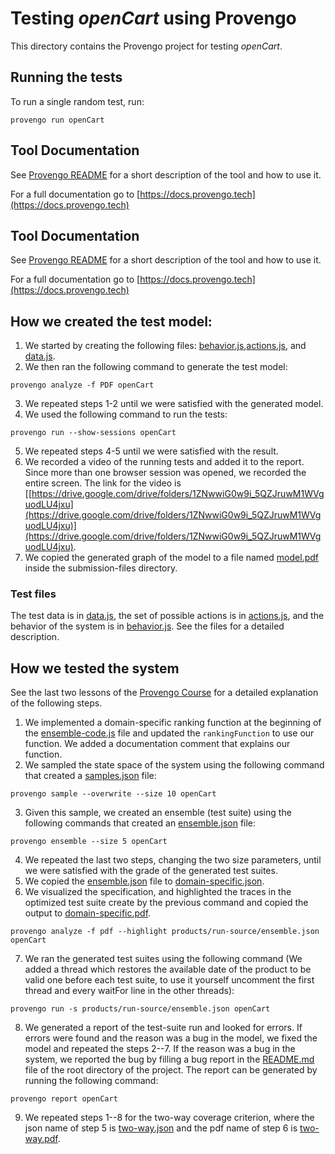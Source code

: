 # Testing $openCart$ using Provengo
This directory contains the Provengo project for testing *openCart*.


## Running the tests
To run a single random test, run:
```shell 
provengo run openCart
```


## Tool Documentation
See [Provengo README](opencart/README.md) for a short description of the tool and how to use it.

For a full documentation go to [https://docs.provengo.tech](https://docs.provengo.tech)

## Tool Documentation
See [Provengo README](openCart/README.md) for a short description of the tool and how to use it.

For a full documentation go to [https://docs.provengo.tech](https://docs.provengo.tech)

## How we created the test model:
1. We started by creating the following files: [behavior.js](openCart/spec/js/behavior.js),[actions.js](openCart/spec/js/actions.js), and [data.js](openCart/data/data.js).
2. We then ran the following command to generate the test model:
```shell
provengo analyze -f PDF openCart   
```
3. We repeated steps 1-2 until we were satisfied with the generated model.
4. We used the following command to run the tests:
```shell
provengo run --show-sessions openCart
```
5. We repeated steps 4-5 until we were satisfied with the result.
6. We recorded a video of the running tests and added it to the report. Since more than one browser session was opened, we recorded the entire screen. The link for the video is [[https://drive.google.com/drive/folders/1ZNwwiG0w9i_5QZJruwM1WVguodLU4jxu](https://drive.google.com/drive/folders/1ZNwwiG0w9i_5QZJruwM1WVguodLU4jxu)](https://drive.google.com/drive/folders/1ZNwwiG0w9i_5QZJruwM1WVguodLU4jxu).
7. We copied the generated graph of the model to a file named [model.pdf](submission-files/model.pdf) inside the submission-files directory.

### Test files
The test data is in [data.js](openCart/data/data.js), the set of possible actions is in [actions.js](openCart/spec/js/actions.js), and the behavior of the system is in [behavior.js](openCart/spec/js/behavior.js).
See the files for a detailed description.

## How we tested the system
See the last two lessons of the [Provengo Course](https://provengo.github.io/Course/Online%20Course/0.9.5/index.html) for a detailed explanation of the following steps.

1. We implemented a domain-specific ranking function at the beginning of the [ensemble-code.js](openCart/meta-spec/ensemble-code.js) file and updated the `rankingFunction` to use our function. We added a documentation comment that explains our function.
2. We sampled the state space of the system using the following command that created a [samples.json](openCart/products/run-source/samples.json) file:
```shell
provengo sample --overwrite --size 10 openCart
```
3. Given this sample, we created an ensemble (test suite) using the following commands that created an [ensemble.json](openCart/products/run-source/ensemble.json) file:
```shell
provengo ensemble --size 5 openCart
```
4. We repeated the last two steps, changing the two size parameters, until we were satisfied with the grade of the generated test suites.
5. We copied the [ensemble.json](openCart/products/run-source/ensemble.json) file to [domain-specific.json](submission-files/domain-specific.json).
6. We visualized the specification, and highlighted the traces in the optimized test suite create by the previous command and copied the output to [domain-specific.pdf](submission-files/domain-specific.pdf).
```shell
provengo analyze -f pdf --highlight products/run-source/ensemble.json openCart
```
7. We ran the generated test suites using the following command (We added a thread which restores the available date of the product to be valid one before each test suite, to use it yourself uncomment the first thread and every waitFor line in the other threads):
```shell
provengo run -s products/run-source/ensemble.json openCart 
```
8. We generated a report of the test-suite run and looked for errors. If errors were found and the reason was a bug in the model, we fixed the model and repeated the steps 2--7. If the reason was a bug in the system, we reported the bug by filling a bug report in the [README.md](../README.md) file of the root directory of the project. The report can be generated by running the following command:
```shell
provengo report openCart
```
9. We repeated steps 1--8 for the two-way coverage criterion, where the json name of step 5 is [two-way.json](submission-files/two-way.json) and the pdf name of step 6 is [two-way.pdf](submission-files/two-way.pdf).
